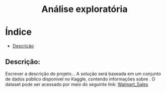 <h1 align="center"> Análise exploratória </h1>

# Índice 
* [Descrição](#Descrição:)

## Descrição:

Escrever a descrição do projeto...
A solução será baseada em um conjunto de dados público disponível no Kaggle, contendo informações sobre . O dataset pode ser acessado por meio do seguinte link: [Walmart_Sales](https://www.kaggle.com/datasets/mikhail1681/walmart-sales)
